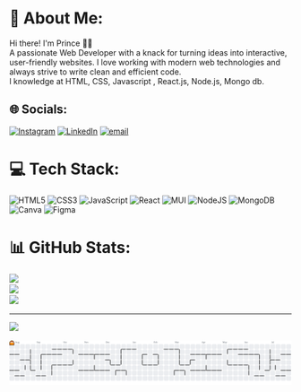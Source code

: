 # 💫 About Me:
Hi there! I'm Prince 👨‍💻  <br>A passionate Web Developer with a knack for turning ideas into interactive, user-friendly websites. I love working with modern web technologies and always strive to write clean and efficient code.<br>l knowledge at HTML, CSS, Javascript , React.js, Node.js, Mongo db.


## 🌐 Socials:
[![Instagram](https://img.shields.io/badge/Instagram-%23E4405F.svg?logo=Instagram&logoColor=white)](https://instagram.com/https://www.instagram.com/princxx.___?igsh=MW44aGZwNHQyNGZhcg%3D%3D&utm_source=qr) [![LinkedIn](https://img.shields.io/badge/LinkedIn-%230077B5.svg?logo=linkedin&logoColor=white)](https://linkedin.com/in/www.linkedin.com/in/prince-anbu-chelvan-j-b1490a317) [![email](https://img.shields.io/badge/Email-D14836?logo=gmail&logoColor=white)](mailto:princeanbuchelvan@gmail.com) 

# 💻 Tech Stack:
![HTML5](https://img.shields.io/badge/html5-%23E34F26.svg?style=for-the-badge&logo=html5&logoColor=white) ![CSS3](https://img.shields.io/badge/css3-%231572B6.svg?style=for-the-badge&logo=css3&logoColor=white) ![JavaScript](https://img.shields.io/badge/javascript-%23323330.svg?style=for-the-badge&logo=javascript&logoColor=%23F7DF1E) ![React](https://img.shields.io/badge/react-%2320232a.svg?style=for-the-badge&logo=react&logoColor=%2361DAFB) ![MUI](https://img.shields.io/badge/MUI-%230081CB.svg?style=for-the-badge&logo=mui&logoColor=white) ![NodeJS](https://img.shields.io/badge/node.js-6DA55F?style=for-the-badge&logo=node.js&logoColor=white) ![MongoDB](https://img.shields.io/badge/MongoDB-%234ea94b.svg?style=for-the-badge&logo=mongodb&logoColor=white) ![Canva](https://img.shields.io/badge/Canva-%2300C4CC.svg?style=for-the-badge&logo=Canva&logoColor=white) ![Figma](https://img.shields.io/badge/figma-%23F24E1E.svg?style=for-the-badge&logo=figma&logoColor=white) 
# 📊 GitHub Stats:
![](https://github-readme-stats.vercel.app/api?username=prince-X2&theme=dark&hide_border=false&include_all_commits=false&count_private=false)<br/>
![](https://nirzak-streak-stats.vercel.app/?user=prince-X2&theme=dark&hide_border=false)<br/>
![](https://github-readme-stats.vercel.app/api/top-langs/?username=prince-X2&theme=dark&hide_border=false&include_all_commits=false&count_private=false&layout=compact)

---
[![](https://visitcount.itsvg.in/api?id=prince-X2&icon=0&color=0)](https://visitcount.itsvg.in)

<picture>
  <source media="(prefers-color-scheme: dark)" srcset="https://raw.githubusercontent.com/prince-X2/prince-X2/output/pacman-contribution-graph-dark.svg">
  <source media="(prefers-color-scheme: light)" srcset="https://raw.githubusercontent.com/prince-X2/prince-X2/output/pacman-contribution-graph.svg">
  <img alt="pacman contribution graph" src="https://raw.githubusercontent.com/prince-X2/prince-X2/output/pacman-contribution-graph.svg">
</picture>
